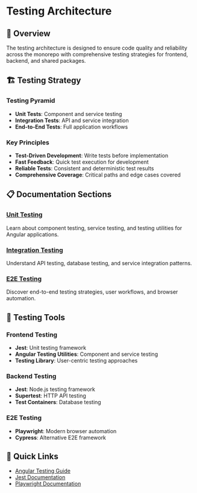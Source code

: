 # Testing Architecture

## 🧪 Overview

The testing architecture is designed to ensure code quality and reliability across the monorepo with comprehensive testing strategies for frontend, backend, and shared packages.

## 🏗 Testing Strategy

### Testing Pyramid

- **Unit Tests**: Component and service testing
- **Integration Tests**: API and service integration
- **End-to-End Tests**: Full application workflows

### Key Principles

- **Test-Driven Development**: Write tests before implementation
- **Fast Feedback**: Quick test execution for development
- **Reliable Tests**: Consistent and deterministic test results
- **Comprehensive Coverage**: Critical paths and edge cases covered

## 📋 Documentation Sections

### [Unit Testing](./unit-testing.md)

Learn about component testing, service testing, and testing utilities for Angular applications.

### [Integration Testing](./integration-testing.md)

Understand API testing, database testing, and service integration patterns.

### [E2E Testing](./e2e-testing.md)

Discover end-to-end testing strategies, user workflows, and browser automation.

## 🚀 Testing Tools

### Frontend Testing

- **Jest**: Unit testing framework
- **Angular Testing Utilities**: Component and service testing
- **Testing Library**: User-centric testing approaches

### Backend Testing

- **Jest**: Node.js testing framework
- **Supertest**: HTTP API testing
- **Test Containers**: Database testing

### E2E Testing

- **Playwright**: Modern browser automation
- **Cypress**: Alternative E2E framework

## 🔗 Quick Links

- [Angular Testing Guide](https://angular.io/guide/testing)
- [Jest Documentation](https://jestjs.io/docs/getting-started)
- [Playwright Documentation](https://playwright.dev/)
